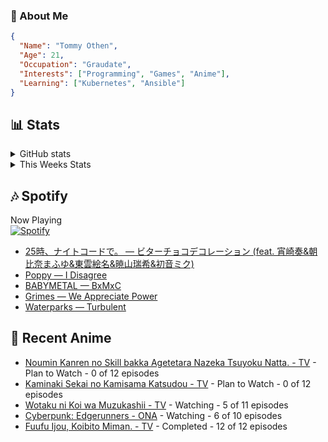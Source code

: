### 👋 About Me
```json
{
  "Name": "Tommy Othen",
  "Age": 21,
  "Occupation": "Graudate",
  "Interests": ["Programming", "Games", "Anime"],
  "Learning": ["Kubernetes", "Ansible"]
}
```

## 📊 Stats
<details>
  <summary>GitHub stats</summary>
  <a href="https://github.com/anuraghazra/github-readme-stats">
    <img src="https://github-readme-stats.vercel.app/api?username=tommyothen&show_icons=true&count_private=true&hide=prs,issues">
  </a>
</details>

<details>
  <summary>This Weeks Stats</summary>
  <a href="https://github.com/anuraghazra/github-readme-stats">
    <img src="https://github-readme-stats.vercel.app/api/wakatime?username=tommyothen&cache_seconds=1800&custom_title=Top%20Languages">
  </a>
</details>

## 🎶 Spotify
Now Playing\
[![Spotify](https://novatorem-dasushiasian.vercel.app/api/spotify)](https://open.spotify.com/user/g90805640970)
<!-- LASTFM:START -->
* [25時、ナイトコードで。 — ビターチョコデコレーション &lpar;feat. 宵崎奏&amp;朝比奈まふゆ&amp;東雲絵名&amp;暁山瑞希&amp;初音ミク&rpar;](https://www.last.fm/music/25%E6%99%82%E3%80%81%E3%83%8A%E3%82%A4%E3%83%88%E3%82%B3%E3%83%BC%E3%83%89%E3%81%A7%E3%80%82/_/%E3%83%93%E3%82%BF%E3%83%BC%E3%83%81%E3%83%A7%E3%82%B3%E3%83%87%E3%82%B3%E3%83%AC%E3%83%BC%E3%82%B7%E3%83%A7%E3%83%B3+&lpar;feat.+%E5%AE%B5%E5%B4%8E%E5%A5%8F&amp;%E6%9C%9D%E6%AF%94%E5%A5%88%E3%81%BE%E3%81%B5%E3%82%86&amp;%E6%9D%B1%E9%9B%B2%E7%B5%B5%E5%90%8D&amp;%E6%9A%81%E5%B1%B1%E7%91%9E%E5%B8%8C&amp;%E5%88%9D%E9%9F%B3%E3%83%9F%E3%82%AF&rpar;)
* [Poppy — I Disagree](https://www.last.fm/music/Poppy/_/I+Disagree)
* [BABYMETAL — BxMxC](https://www.last.fm/music/BABYMETAL/_/BxMxC)
* [Grimes — We Appreciate Power](https://www.last.fm/music/Grimes/_/We+Appreciate+Power)
* [Waterparks — Turbulent](https://www.last.fm/music/Waterparks/_/Turbulent)<!-- LASTFM:END -->

## 🗻 Recent Anime
<!-- ANIME-LIST:START -->
* [Noumin Kanren no Skill bakka Agetetara Nazeka Tsuyoku Natta. - TV](https://myanimelist.net/anime/51128/Noumin_Kanren_no_Skill_bakka_Agetetara_Nazeka_Tsuyoku_Natta) - Plan to Watch - 0 of 12 episodes
* [Kaminaki Sekai no Kamisama Katsudou - TV](https://myanimelist.net/anime/51693/Kaminaki_Sekai_no_Kamisama_Katsudou) - Plan to Watch - 0 of 12 episodes
* [Wotaku ni Koi wa Muzukashii - TV](https://myanimelist.net/anime/35968/Wotaku_ni_Koi_wa_Muzukashii) - Watching - 5 of 11 episodes
* [Cyberpunk: Edgerunners - ONA](https://myanimelist.net/anime/42310/Cyberpunk__Edgerunners) - Watching - 6 of 10 episodes
* [Fuufu Ijou, Koibito Miman. - TV](https://myanimelist.net/anime/50425/Fuufu_Ijou_Koibito_Miman) - Completed - 12 of 12 episodes<!-- ANIME-LIST:END -->
